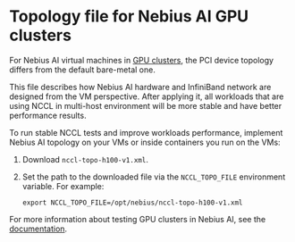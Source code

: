 # Topology file for Nebius AI GPU clusters

For Nebius AI virtual machines in [GPU clusters](https://nebius.ai/docs/compute/concepts/gpu-clusters), the PCI device topology differs from the default bare-metal one.

This file describes how Nebius AI hardware and InfiniBand network are designed from the VM perspective. After applying it, all workloads that are using NCCL in multi-host environment will be more stable and have better performance results.

To run stable NCCL tests and improve workloads performance, implement Nebius AI topology on your VMs or inside containers you run on the VMs:

1. Download `nccl-topo-h100-v1.xml`. 

1. Set the path to the downloaded file via the `NCCL_TOPO_FILE` environment variable. For example:

   ```
   export NCCL_TOPO_FILE=/opt/nebius/nccl-topo-h100-v1.xml
   ```

For more information about testing GPU clusters in Nebius AI, see the [documentation](https://nebius.ai/docs/compute/operations/#gpu-test).
